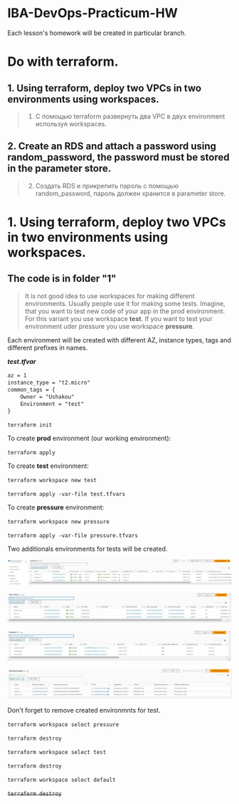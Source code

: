 # IBA-DevOps-Practicum-HW
Each lesson's homework will be created in particular branch.

# Do with terraform.
## 1.	Using terraform, deploy two VPCs in two environments using workspaces.
> 1.	С помощью terraform развернуть два VPC в двух environment используя workspaces.
## 2.	Create an RDS and attach a password using random_password, the password must be stored in the parameter store.
> 2.	Создать RDS и прикрепить пароль с помощью random_password, пароль должен хранится в parameter store.


# 1.	Using terraform, deploy two VPCs in two environments using workspaces.

## The code is in folder **"1"**

> It is not good idea to use workspaces for making different environments. Usually people use it for making some tests. Imagine, that you want to test new code of your app in the prod environment. For this variant you use workspace **test**. If you want to test your environment uder pressure you use workspace **pressure**.

Each environment will be created with different AZ, instance types, tags and different prefixes in names.

***test.tfvar***

```
az = 1
instance_type = "t2.micro"
common_tags = {
    Owner = "Ushakou"
    Environment = "test"
}
```

`terraform init`

To create **prod** environment (our working environment):

`terraform apply`

To create **test** environment:

`terraform workspace new test`

`terraform apply -var-file test.tfvars`

To create **pressure** environment:

`terraform workspace new pressure`

`terraform apply -var-file pressure.tfvars`

Two additionals environments for tests will be created.

![](/1/img/Screenshot_1.jpg)

![](/1/img/Screenshot_4.jpg)

![](/1/img/Screenshot_3.jpg)

![](/1/img/Screenshot_2.jpg)

Don't forget to remove created environmnts for test.

`terraform workspace select pressure`

`terraform destroy`

`terraform workspace select test`

`terraform destroy`

`terraform workspace select default`

~~`terraform destroy`~~



